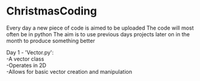 # ChristmasCoding
Every day a new piece of code is aimed to be uploaded
The code will most often be in python
The aim is to use previous days projects later on in the month to produce something better

Day 1 - 'Vector.py':<br>
    -A vector class<br>
    -Operates in 2D<br>
    -Allows for basic vector creation and manipulation<br>

